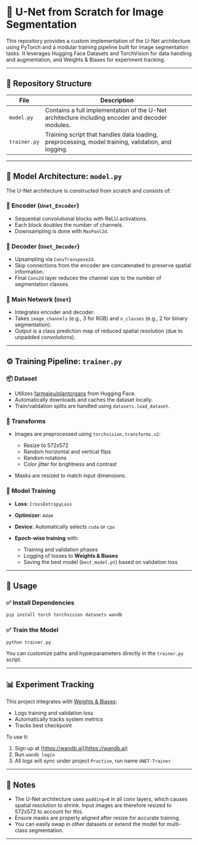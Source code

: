 # 🧠 U-Net from Scratch for Image Segmentation

This repository provides a custom implementation of the U-Net architecture using PyTorch and a modular training pipeline built for image segmentation tasks. It leverages Hugging Face Datasets and TorchVision for data handling and augmentation, and Weights & Biases for experiment tracking.

---

## 📁 Repository Structure

| File         | Description                                                                                        |
| ------------ | -------------------------------------------------------------------------------------------------- |
| `model.py`   | Contains a full implementation of the U-Net architecture including encoder and decoder modules.    |
| `trainer.py` | Training script that handles data loading, preprocessing, model training, validation, and logging. |

---

## 🧠 Model Architecture: `model.py`

The U-Net architecture is constructed from scratch and consists of:

### 🔹 Encoder (`Unet_Encoder`)

* Sequential convolutional blocks with ReLU activations.
* Each block doubles the number of channels.
* Downsampling is done with `MaxPool2d`.

### 🔹 Decoder (`Unet_Decoder`)

* Upsampling via `ConvTranspose2d`.
* Skip connections from the encoder are concatenated to preserve spatial information.
* Final `Conv2d` layer reduces the channel size to the number of segmentation classes.

### 🔹 Main Network (`Unet`)

* Integrates encoder and decoder.
* Takes `image_channels` (e.g., 3 for RGB) and `n_classes` (e.g., 2 for binary segmentation).
* Output is a class prediction map of reduced spatial resolution (due to unpadded convolutions).

---

## ⚙️ Training Pipeline: `trainer.py`

### 📦 Dataset

* Utilizes [farmaieu/plantorgans](https://huggingface.co/datasets/farmaieu/plantorgans) from Hugging Face.
* Automatically downloads and caches the dataset locally.
* Train/validation splits are handled using `datasets.load_dataset`.

### 🧰 Transforms

* Images are preprocessed using `torchvision.transforms.v2`:

  * Resize to 572x572
  * Random horizontal and vertical flips
  * Random rotations
  * Color jitter for brightness and contrast

* Masks are resized to match input dimensions.

### 🔧 Model Training

* **Loss**: `CrossEntropyLoss`
* **Optimizer**: `Adam`
* **Device**: Automatically selects `cuda` or `cpu`
* **Epoch-wise training** with:

  * Training and validation phases
  * Logging of losses to **Weights & Biases**
  * Saving the best model (`best_model.pt`) based on validation loss

---

## 🧪 Usage

### ✅ Install Dependencies

```bash
pip install torch torchvision datasets wandb
```

### ✅ Train the Model

```bash
python trainer.py
```

You can customize paths and hyperparameters directly in the `trainer.py` script.

---

## 📊 Experiment Tracking

This project integrates with [Weights & Biases](https://wandb.ai):

* Logs training and validation loss
* Automatically tracks system metrics
* Tracks best checkpoint

To use it:

1. Sign up at [https://wandb.ai](https://wandb.ai)
2. Run `wandb login`
3. All logs will sync under project `Practise`, run name `UNET-Trainer`

---

## 📝 Notes

* The U-Net architecture uses `padding=0` in all conv layers, which causes spatial resolution to shrink. Input images are therefore resized to 572x572 to account for this.
* Ensure masks are properly aligned after resize for accurate training.
* You can easily swap in other datasets or extend the model for multi-class segmentation.

---
